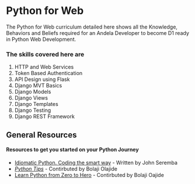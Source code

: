 # Python for Web

The Python for Web curriculum detailed here shows all the Knowledge, Behaviors and Beliefs required for an Andela Developer to become D1 ready in Python Web Development.

### The skills covered here are
1. HTTP and Web Services
2. Token Based Authentication
3. API Design using Flask
4. Django MVT Basics
5. Django Models
6. Django Views
7. Django Templates
8. Django Testing
9. Django REST Framework


## General Resources
#### Resources to get you started on your Python Journey

- [Idiomatic Python. Coding the smart way](https://medium.com/the-andela-way/idiomatic-python-coding-the-smart-way-cc560fa5f1d6) - Written by John Seremba
- [_Python Tips_](http://book.pythontips.com/en/latest/index.html) - Contirbuted by Bolaji Olajide
- [Learn Python from Zero to Hero](https://medium.freecodecamp.org/learning-python-from-zero-to-hero-120ea540b567) - Contirbuted by Bolaji Oajide
